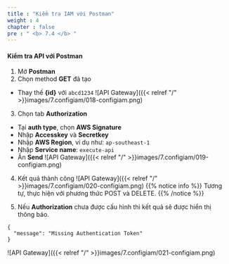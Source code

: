 ```yaml
---
title : "Kiểm tra IAM với Postman"
weight : 4
chapter : false
pre : " <b> 7.4 </b> "
---
```


#### Kiểm tra API với Postman
1. Mở **Postman**
2. Chọn method **GET** đã tạo
 + Thay thế **{id}** với `abcd1234`
![API Gateway]({{< relref "/" >}}images/7.configiam/018-configiam.png)
3. Chọn tab **Authorization** 
 + Tại **auth type**, chọn **AWS Signature**
 + Nhập **Accesskey** và **Secretkey**
 + Nhập **AWS Region**, ví dụ như: `ap-southeast-1`
 + Nhập **Service name**: `execute-api`
 + Ấn **Send**
![API Gateway]({{< relref "/" >}}images/7.configiam/019-configiam.png)

4. Kết quả thành công
![API Gateway]({{< relref "/" >}}images/7.configiam/020-configiam.png)
{{% notice info %}}
Tương tự, thực hiện với phương thức POST và DELETE.
{{% /notice %}}

5. Nếu **Authorization** chưa được cấu hình thì kết quả sẽ được hiển thị thông báo.
```
{
  "message": "Missing Authentication Token"
}
```

![API Gateway]({{< relref "/" >}}images/7.configiam/021-configiam.png)
